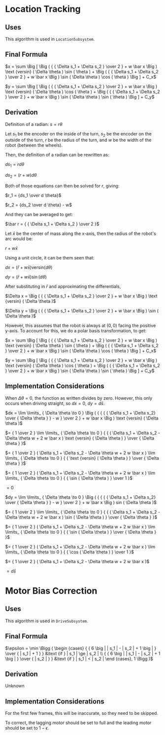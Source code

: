 # Location Tracking

## Uses

This algorithm is used in `LocationSubsystem`.

## Final Formula

$`x = \sum \Big [ \Big ( { { \Delta s_1 + \Delta s_2 } \over 2 } + w \bar x \Big ) \text {versin} ( \Delta \theta ) \sin ( \theta ) + \Big ( { { \Delta s_1 + \Delta s_2 } \over 2 } + w \bar x \Big ) \sin ( \Delta \theta ) \cos ( \theta ) \Big ] + C_x`$

$`y = \sum \Big [ \Big ( { { \Delta s_1 + \Delta s_2 } \over 2 } + w \bar x \Big ) \text {versin} ( \Delta \theta ) \cos ( \theta ) + \Big ( { { \Delta s_1 + \Delta s_2 } \over 2 } + w \bar x \Big ) \sin ( \Delta \theta ) \sin ( \theta ) \Big ] + C_y`$

## Derivation

Definition of a radian:
$`s = r \theta`$

Let $`s_1`$ be the encoder on the inside of the turn, $`s_2`$ be the encoder on the outside of the turn, $`r`$ be the radius of the turn, and $`w`$ be the width of the robot (between the wheels).

Then, the definition of a radian can be rewritten as:

$`ds_1 = r d \theta`$

$`ds_2 = (r + w) d \theta`$

Both of those equations can then be solved for $`r`$, giving:

$`r_1 = {ds_1 \over d \theta}`$

$`r_2 = {ds_2 \over d \theta} - w`$

And they can be averaged to get:

$`\bar r = { { \Delta s_1 + \Delta s_2 } \over 2 }`$

Let $`\bar x`$ be the center of mass along the x-axis, then the radius of the robot's arc would be:

$`r + w \bar x`$

Using a unit circle, it can be them seen that:

$`dx = ( \bar r + w \bar x ) \text {versin} ( d \theta )`$

$`dy = ( \bar r + w \bar x ) \sin ( d \theta )`$

After substituting in $`\bar r`$ and approximating the differentials,

$`\Delta x = \Big ( { { \Delta s_1 + \Delta s_2 } \over 2 } + w \bar x \Big ) \text {versin} ( \Delta \theta )`$

$`\Delta y = \Big ( { { \Delta s_1 + \Delta s_2 } \over 2 } + w \bar x \Big ) \sin ( \Delta \theta )`$

However, this assumes that the robot is always at $`(0, 0)`$ facing the positive y-axis.
To account for this, we do a polar basis transformation, to get:

$`x = \sum \Big [ \Big ( { { \Delta s_1 + \Delta s_2 } \over 2 } + w \bar x \Big ) \text {versin} ( \Delta \theta ) \sin ( \theta ) + \Big ( { { \Delta s_1 + \Delta s_2 } \over 2 } + w \bar x \Big ) \sin ( \Delta \theta ) \cos ( \theta ) \Big ] + C_x`$

$`y = \sum \Big [ \Big ( { { \Delta s_1 + \Delta s_2 } \over 2 } + w \bar x \Big ) \text {versin} ( \Delta \theta ) \cos ( \theta ) + \Big ( { { \Delta s_1 + \Delta s_2 } \over 2 } + w \bar x \Big ) \sin ( \Delta \theta ) \sin ( \theta ) \Big ] + C_y`$

## Implementation Considerations

When $`\Delta \theta = 0`$, the function as written divides by zero.
However, this only occurs when driving straight, so $`dx = 0`$, $`dy = d \bar s`$.

$`dx = \lim \limits_ { \Delta \theta \to 0 } \Big ( { { { { \Delta s_1 + \Delta s_2} \over { \Delta \theta } } - w } \over 2 } + w \bar x \Big ) \text {versin} ( \Delta \theta )`$

$`= { 1 \over 2 } \lim \limits_ { \Delta \theta \to 0 } { { ( \Delta s_1 + \Delta s_2 - \Delta \theta w + 2 w \bar x ) \text {versin} ( \Delta \theta ) } \over { \Delta \theta } }`$

$`= { 1 \over 2 } ( \Delta s_1 + \Delta s_2 - \Delta \theta w + 2 w \bar x ) \lim \limits_ { \Delta \theta \to 0 } { { \text {versin} ( \Delta \theta ) } \over { \Delta \theta } }`$

$`= { 1 \over 2 } ( \Delta s_1 + \Delta s_2 - \Delta \theta w + 2 w \bar x ) \lim \limits_ { \Delta \theta \to 0 } { { \sin ( \Delta \theta ) } \over 1 }`$

$`= 0`$

$`dy = \lim \limits_ { \Delta \theta \to 0 } \Big ( { { { { \Delta s_1 + \Delta s_2} \over { \Delta \theta } } - w } \over 2 } + w \bar x \Big ) sin ( \Delta \theta )`$

$`= { 1 \over 2 } \lim \limits_ { \Delta \theta \to 0 } { { ( \Delta s_1 + \Delta s_2 - \Delta \theta w + 2 w \bar x ) \sin ( \Delta \theta ) } \over { \Delta \theta } }`$

$`= { 1 \over 2 } ( \Delta s_1 + \Delta s_2 - \Delta \theta w + 2 w \bar x ) \lim \limits_ { \Delta \theta \to 0 } { { \sin ( \Delta \theta ) } \over { \Delta \theta } }`$

$`= { 1 \over 2 } ( \Delta s_1 + \Delta s_2 - \Delta \theta w + 2 w \bar x ) \lim \limits_ { \Delta \theta \to 0 } { { \cos ( \Delta \theta ) } \over 1 }`$

$`= { 1 \over 2 } ( \Delta s_1 + \Delta s_2 - \Delta \theta w + 2 w \bar x )`$

$`= d \bar s`$

# Motor Bias Correction

## Uses

This algorithm is used in `DriveSubsystem`.

## Final Formula

$`\epsilon = \min \Bigg ( \begin {cases} { { 6 \big | | s_1 | - | s_2 | + 1 \big | } \over { | s_1 | + 1 } } &\text {if } | s_1 | \ge | s_2 | \\ { { 6 \big | | s_1 | - | s_2 | + 1 \big | } \over { | s_2 | } } &\text {if } | s_1 | < | s_2 | \end {cases}, 1 \Bigg )`$

## Derivation

Unknown

## Implementation Considerations

For the first few frames, this will be inaccurate, so they need to be skipped.

To correct, the lagging motor should be set to full and the leading motor should be set to $`1 - \epsilon`$.
